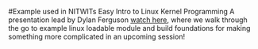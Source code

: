 #Example used in NITWITs Easy Intro to Linux Kernel Programming
A presentation lead by Dylan Ferguson [watch here](#), where we walk through the go to example linux loadable module and build foundations for making something more complicated in an upcoming session!
